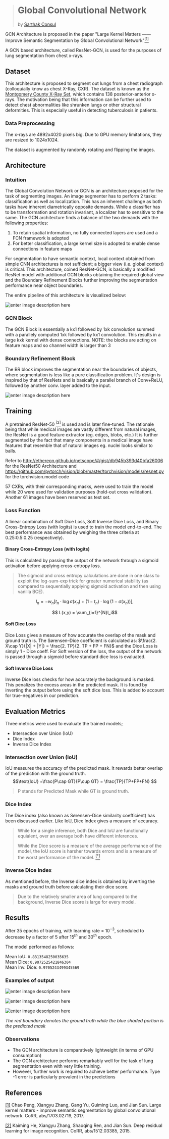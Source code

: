


># Global Convolutional Network
>by [Sarthak Consul](https://github.com/SConsul)

GCN Architecture is proposed in the paper "Large Kernel Matters ——
Improve Semantic Segmentation by Global Convolutional Network"[$^{[1]}$](https://arxiv.org/abs/1703.02719)

A GCN based architecture, called ResNet-GCN, is used for the purposes of lung segmentation from chest x-rays.

## Dataset
 
  This architecture is proposed to segment out lungs from a chest radiograph (colloquially know as chest X-Ray, CXR).  The dataset is known as the [Montgomery County X-Ray Set](https://ceb.nlm.nih.gov/repositories/tuberculosis-chest-x-ray-image-data-sets/), which contains 138 posterior-anterior x-rays. The motivation being that this information can be further used to detect chest abnormalities like shrunken lungs or other structural deformities. This is especially useful in detecting tuberculosis in patients.
  
### Data Preprocessing
The x-rays are 4892x4020 pixels big. Due to GPU memory limitations, they are resized to 1024x1024.

The dataset is augmented by randomly rotating and flipping the images.
 
## Architecture
 
### Intuition
 
The Global Convolution Network or GCN is an architecture proposed for the task of segmenting images. An image segmenter has to perform 2 tasks: classification as well as localization. This has an inherent challenge as both tasks have inherent diametrically opposite demands.
While a classifier has to be transformation and rotation invariant, a localizer has to sensitive to the same. The GCN architecture finds a balance of the two demands with the following properties:

 1. To retain spatial information, no fully connected layers are used and a FCN framework is adopted
 2. For better classification, a large kernel size is adopted to enable dense connections in feature maps
 
For segmentation to have semantic context, local context obtained from simple CNN architectures is not sufficient; a bigger view (i.e. global context) is critical. 
This architecture, coined ResNet-GCN, is basically a modified ResNet model with additional GCN blocks obtaining the required global view and the Boundary Refinement Blocks further improving the segmentation performance near object boundaries.

The entire pipeline of this architecture is visualized below: 

![enter image description here](https://lh3.googleusercontent.com/jma3XKGwaLnS4-0TYajAsD8gNYg0_uJ0W81Xj5ssOjub3DdEhkjxhrcUEAoTJEyZ6_l7VBCmPybM "ResNet-GCN Pipeline")
### GCN Block
  The GCN Block is essentially a kx1 followed by 1xk convolution summed with a parallely computed 1xk followed by kx1 convolution.  This results in a large kxk kernel with dense connections.
  NOTE: the blocks are acting on feature maps and so channel width is larger than 3
  
### Boundary Refinement Block 
  
  The BR block improves the segmentation near the boundaries of objects, where segmentation is less like a pure classification problem. It's design is inspired by that of ResNets and is basically a parallel branch of Conv+ReLU, followed by another conv. layer added to the input.
  
![enter image description here](https://lh3.googleusercontent.com/b-WoF5ESCbTOWeR1mvHd6LTd-I0HAZ1V2pFX1E1NnSnTZhPb_eDnHevCPnUwTCb3aH6ituCTFz-_ "GCN and BR Block") 

## Training 

A pretrained ResNet-50 [$^{[2]}$](https://arxiv.org/abs/1512.03385) is used and is later fine-tuned. The rationale being that while medical images are vastly different from natural images, the ResNet is a good feature extractor (eg. edges, blobs, etc.) It is further augmented by the fact that many components in a medical image have features that resemble that of natural images eg. nuclei looks similar to balls.
 
Refer to http://ethereon.github.io/netscope/#/gist/db945b393d40bfa26006 for the ResNet50 Architecture and https://github.com/pytorch/vision/blob/master/torchvision/models/resnet.py for the torchvision.model code

57 CXRs, with their corresponding masks, were used to train the model while 20 were used for validation purposes (hold-out cross validation). Another 61 images have been reserved as test set.

### Loss Function
 
A linear combination of Soft Dice Loss, Soft Inverse Dice Loss, and Binary Cross-Entropy Loss (with logits) is used to train the model end-to-end. The best performance was obtained by weighing the three criteria at 0.25:0.5:0.25 (respectively).

#### Binary Cross-Entropy Loss (with logits)

This is calculated by passing the output of the network through a sigmoid activation before applying cross-entropy loss.

> The sigmoid and cross entropy calculations  are done in one class to exploit the log-sum-exp trick for greater numerical stability (as compared to sequentially applying sigmoid activation and then using vanilla BCE).

$$l_n = - w_n \left[ t_n \cdot \log \sigma(x_n) + (1 - t_n) \cdot \log (1 - \sigma(x_n)) \right],$$

$$ L(x,y) = \sum_{i=1}^{N}l_i$$

#### Soft Dice Loss
 
Dice Loss gives a measure of how accurate the overlap of the mask and ground truth is.
The Sørensen–Dice coefficient is calculated as: $\frac{2. X\cap Y}{|X| + |Y|} = \frac{2. TP}{2. TP + FP + FN}$  and the Dice Loss is simply 1 - Dice coeff.
For Soft version of the loss, the output of the network is passed through a sigmoid before standard dice loss is evaluated.

 #### Soft Inverse Dice Loss

Inverse Dice loss checks for how accurately the background is masked. This penalizes the excess areas in the predicted mask. It is found by inverting the output before using the soft dice loss. This is added to account for true-negatives in our prediction.
  
 ## Evaluation Metrics
 
 Three metrics were used to evaluate the trained models;
  - Intersection over Union (IoU)
 - Dice Index
 - Inverse Dice Index

  ### Intersection over Union (IoU)
   
   IoU measures the accuracy of the predicted mask. It rewards better overlap of the prediction with the ground truth.
  $$\text{IoU} =\frac{P\cap GT}{P\cup GT} = \frac{TP}{TP+FP+FN} $$ 
	

> P stands for Predicted Mask while GT is ground truth.
   
   ### Dice Index
   The Dice index (also known as Sørensen–Dice similarity coefficient) has been discussed earlier. 
   Like IoU, Dice Index gives a measure of accuracy.
   > While for a single inference, both Dice and IoU are functionally equialent, over an average both have different inferences. 
   > 
   > While the Dice score is a measure of the average performance of the model, the IoU score is harsher towards errors and is a measure of the worst performance of the model. [$^{[\dagger]}$](https://stats.stackexchange.com/questions/273537/f1-dice-score-vs-iou)
  
   ### Inverse Dice Index
As mentioned before, the Inverse dice index is obtained by inverting the masks and ground truth before calculating their dice score. 
>Due to the relatively smaller area of lung compared to the background, Inverse Dice score is large for every model.

 ## Results 
After 35 epochs of training, with learning rate = $10^{-3}$, scheduled to decrease by a factor of 5 after $15^{th}$ and $30^{th}$ epoch.

The model performed as follows:

Mean IoU: `0.8313548250035635`  
Mean Dice: `0.9072525421846304`  
Mean Inv. Dice: `0.9705243499345569`

### Examples of output
![enter image description here](https://lh3.googleusercontent.com/vChrY5LOaR7n0tVGjbQf9jblP4a6i8dYtWtk0nsueBIrtMwRq9xKYP0VemoqeCS9dntLBVYxqMZl)

![enter image description here](https://lh3.googleusercontent.com/aLayT8QwUe_Rfu551P5-jFFQ1yjaoB5TD7k_FpPF0WANfy9dWYa4BJ8034Fkk5DjUIDCSYgoWJrH)

![enter image description here](https://lh3.googleusercontent.com/GJ8FzDAPUDGe2McEgglm0XSGZVFQVlX6e5KxHR9QfuTgXdVtvzYmlRayoj7t74opHhQ3Jx17iJ5-)

*The red boundary denotes the ground truth while the blue shaded portion is the predicted mask*


### Observations

- The GCN architecture is comparatively lightweight (in terms of GPU consumption)
 - The GCN architecture performs remarkably well for the task of lung segmentation even with very little training.
- However, further work is required to achieve better performance. Type -1 error is particularly prevalent in the predictions

## References
[[1]](https://arxiv.org/abs/1703.02719) Chao Peng, Xiangyu Zhang, Gang Yu, Guiming Luo, and Jian Sun. Large kernel matters - improve semantic segmentation by global convolutional network. CoRR, abs/1703.02719, 2017.

[[2]](https://arxiv.org/abs/1512.03385) Kaiming He, Xiangyu Zhang, Shaoqing Ren, and Jian Sun. Deep residual learning for image recognition. CoRR, abs/1512.03385, 2015.
